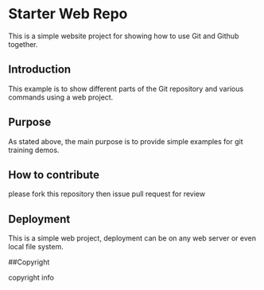 # Starter Web Repo

This is a simple website project for showing how to use Git and Github together.

## Introduction

This example is to show different parts of the Git repository and various commands using a web project.

## Purpose

As stated above, the main purpose is to provide simple examples for git training demos.

## How to contribute

please fork this repository then issue pull request for review

## Deployment

This is a simple web project, deployment can be on any web server or even local file system.

##Copyright

copyright info